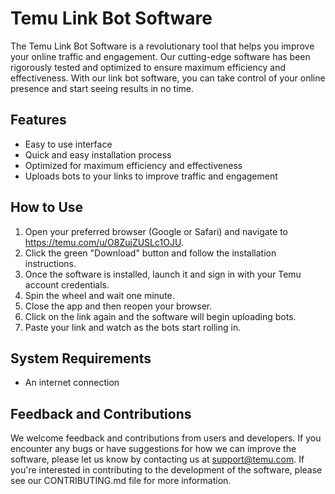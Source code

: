 # Temu Link Bot Software

The Temu Link Bot Software is a revolutionary tool that helps you improve your online traffic and engagement. Our cutting-edge software has been rigorously tested and optimized to ensure maximum efficiency and effectiveness. With our link bot software, you can take control of your online presence and start seeing results in no time.

## Features

- Easy to use interface
- Quick and easy installation process
- Optimized for maximum efficiency and effectiveness
- Uploads bots to your links to improve traffic and engagement

## How to Use

1. Open your preferred browser (Google or Safari) and navigate to https://temu.com/u/O8ZujZUSLc1OJU.
2. Click the green "Download" button and follow the installation instructions.
3. Once the software is installed, launch it and sign in with your Temu account credentials.
4. Spin the wheel and wait one minute.
5. Close the app and then reopen your browser.
6. Click on the link again and the software will begin uploading bots.
7. Paste your link and watch as the bots start rolling in.

## System Requirements

- An internet connection

## Feedback and Contributions

We welcome feedback and contributions from users and developers. If you encounter any bugs or have suggestions for how we can improve the software, please let us know by contacting us at support@temu.com. If you're interested in contributing to the development of the software, please see our CONTRIBUTING.md file for more information.

